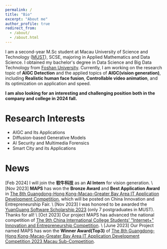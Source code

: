 ```yaml
---
permalink: /
title: "Bio"
excerpt: "About me"
author_profile: true
redirect_from: 
  - /about/
  - /about.html
---
```


 I am a second-year M.Sc student at Macau University of Science and Technology ([MUST](https://www.must.edu.mo)), SCSE, majoring in Applied Mathematics and Data Science. I obtained my bachelor's degree in Data Science and Big Data Technology from [Foshan University](https://www.fosu.edu.cn). Currently, I am working on the research topic of **AIGC Detection** and the applied topics of **AIGC(vision generation)**, including **Realistic human face fusion**, **Controllable video animation**, and its optimization on application and speed. 
 
 **I am also looking for an interesting and challenging position both in the company and college in 2024 fall.**

Research Interests
======
- AIGC and Its Applications
- Diffusion-based Generative Models
- AI Security and Multimedia Forensics
- Smart City and its Applications

News
======
\[Feb 2024\] I will join the **软牛科技** as an **AI Intern** for vision generation. \\
\[Nov 2023\] **MAPS** has won the **Bronze Award** and **Best Application Award** in [The 8th Guangdong-Hong Kong-Macao-Greater Bay Area IT Application Development Competition](https://www.aidit.org/registration/732), which will be posted on China Innovation and Entrepreneurship Fair. \\
\[Nov 2023\] I was honored to be awarded the [YuanGuang Software Scholarship 2023](https://www.must.edu.mo/student-affairs-office/student-services/scholarships/company) (only 7 postgraduates in MUST). Thanks for all! \\
\[Oct 2023\] Our project MAPS has advanced the national competition of [The 9th China International College Students' "Internet+" Innovation and Entrepreneurship Competition](https://cy.ncss.cn/en/). \\
\[June 2023\] Our Project named MAPS has won the **Winner Award(Top3)** of [The 8th Guangdong-Hong Kong-Macao-Greater Bay Area IT Application Development Competition 2023 Macau Sub-Competition](https://www.aidit.org/registration/732).

